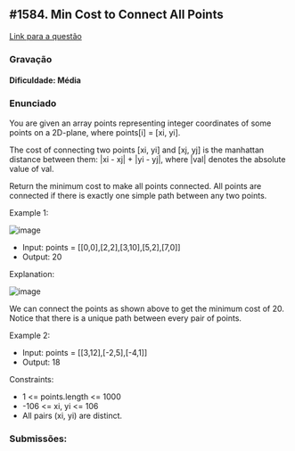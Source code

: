 ## #1584. Min Cost to Connect All Points



[Link para a questão](https://leetcode.com/problems/min-cost-to-connect-all-points/description/)

### Gravação

#### Dificuldade: Média

### Enunciado

You are given an array points representing integer coordinates of some points on a 2D-plane, where points[i] = [xi, yi].

The cost of connecting two points [xi, yi] and [xj, yj] is the manhattan distance between them: |xi - xj| + |yi - yj|, where |val| denotes the absolute value of val.

Return the minimum cost to make all points connected. All points are connected if there is exactly one simple path between any two points.

Example 1:

![image](https://github.com/user-attachments/assets/295c1b55-a8e0-405f-b0a8-e05eb67a19b7)

- Input: points = [[0,0],[2,2],[3,10],[5,2],[7,0]]
- Output: 20

Explanation:

![image](https://github.com/user-attachments/assets/fd990f32-1e39-4fe6-8854-9e140ebc2dd1)

We can connect the points as shown above to get the minimum cost of 20.
Notice that there is a unique path between every pair of points.

Example 2:

- Input: points = [[3,12],[-2,5],[-4,1]]
- Output: 18


Constraints:

- 1 <= points.length <= 1000
- -106 <= xi, yi <= 106
- All pairs (xi, yi) are distinct.


### Submissões: 







